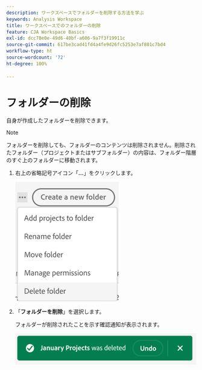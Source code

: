 ```yaml
---
description: ワークスペースでフォルダーを削除する方法を学ぶ
keywords: Analysis Workspace
title: ワークスペースでのフォルダーの削除
feature: CJA Workspace Basics
exl-id: dcc78e0e-49d6-40bf-a606-9a7f3f19911c
source-git-commit: 617be3cad41fd4a4fe9d26fc5253e7af801c7bd4
workflow-type: ht
source-wordcount: '72'
ht-degree: 100%

---
```



# フォルダーの削除

自身が作成したフォルダーを削除できます。

>[!NOTE]
>
>フォルダーを削除しても、フォルダーのコンテンツは削除されません。削除されたフォルダー（プロジェクトまたはサブフォルダー）の内容は、フォルダー階層のすぐ上のフォルダーに移動されます。

1. 右上の省略記号アイコン「**…**」をクリックします。

   ![](/help/analysis-workspace/build-workspace-project/assets/select-delete-folder.png)

1. 「**フォルダーを削除**」を選択します。

   フォルダーが削除されたことを示す確認通知が表示されます。

   ![](/help/analysis-workspace/build-workspace-project/assets/deleted-folder.png)


